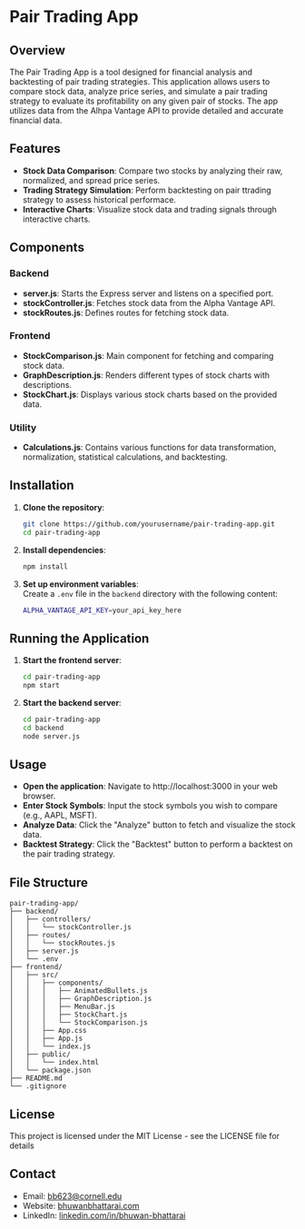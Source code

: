 # Pair Trading App

## Overview

The Pair Trading App is a tool designed for financial analysis and backtesting of pair trading strategies. This
application allows users to compare stock data, analyze price series, and simulate a pair trading strategy to evaluate
its profitability on any given pair of stocks. The app utilizes data from the Alhpa Vantage API to provide detailed and
accurate financial data. 

## Features 

- **Stock Data Comparison**: Compare two stocks by analyzing their raw, normalized, and spread price series.
- **Trading Strategy Simulation**: Perform backtesting on pair ttrading strategy to assess historical performace.
- **Interactive Charts**: Visualize stock data and trading signals through interactive charts.

## Components

### Backend

- **server.js**: Starts the Express server and listens on a specified port.
- **stockController.js**: Fetches stock data from the Alpha Vantage API.
- **stockRoutes.js**: Defines routes for fetching stock data.

### Frontend

- **StockComparison.js**: Main component for fetching and comparing stock data.
- **GraphDescription.js**: Renders different types of stock charts with descriptions.
- **StockChart.js**: Displays various stock charts based on the provided data.

### Utility

- **Calculations.js**: Contains various functions for data transformation, normalization, statistical calculations, and backtesting.

## Installation

1. **Clone the repository**:
   ```sh
   git clone https://github.com/yourusername/pair-trading-app.git
   cd pair-trading-app

2. **Install dependencies**:
   ```sh
   npm install

3. **Set up environment variables**:  
    Create a `.env` file in the `backend` directory with the following content:
   ```sh
   ALPHA_VANTAGE_API_KEY=your_api_key_here
   
## Running the Application

1. **Start the frontend server**:
   ```sh
   cd pair-trading-app
   npm start

2. **Start the backend server**:
   ```sh
   cd pair-trading-app
   cd backend
   node server.js
   
## Usage

* **Open the application**: Navigate to http://localhost:3000 in your web browser.
* **Enter Stock Symbols**: Input the stock symbols you wish to compare (e.g., AAPL, MSFT).
* **Analyze Data**: Click the "Analyze" button to fetch and visualize the stock data.
* **Backtest Strategy**: Click the "Backtest" button to perform a backtest on the pair trading strategy.

## File Structure

```plaintext
pair-trading-app/
├── backend/
│   ├── controllers/
│   │   └── stockController.js
│   ├── routes/
│   │   └── stockRoutes.js
│   ├── server.js
│   └── .env
├── frontend/
│   ├── src/
│   │   ├── components/
│   │   │   ├── AnimatedBullets.js
│   │   │   ├── GraphDescription.js
│   │   │   ├── MenuBar.js
│   │   │   ├── StockChart.js
│   │   │   └── StockComparison.js
│   │   ├── App.css
│   │   ├── App.js
│   │   └── index.js
│   ├── public/
│   │   └── index.html
│   └── package.json
├── README.md
└── .gitignore
```

## License 

This project is licensed under the MIT License - see the LICENSE file for details

## Contact

- Email: [bb623@cornell.edu](mailto:bb623@cornell.edu)
- Website: [bhuwanbhattarai.com](https://bhuwanbhattarai.com/)
- LinkedIn: [linkedin.com/in/bhuwan-bhattarai](https://www.linkedin.com/in/bhuwan-bhattarai/)

